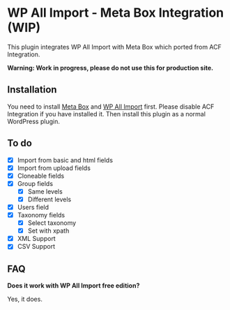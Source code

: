 # WP All Import - Meta Box Integration (WIP)

This plugin integrates WP All Import with Meta Box which ported from ACF Integration.

**Warning: Work in progress, please do not use this for production site.**

## Installation

You need to install [Meta Box](https://wordpress.org/plugins/meta-box/) and [WP All Import](https://wordpress.org/plugins/wp-all-import/) first.
Please disable ACF Integration if you have installed it.
Then install this plugin as a normal WordPress plugin.

## To do
- [x] Import from basic and html fields
- [x] Import from upload fields
- [x] Cloneable fields
- [x] Group fields
    - [x] Same levels
    - [x] Different levels
- [x] Users field
- [x] Taxonomy fields
    - [x] Select taxonomy
    - [x] Set with xpath
- [x] XML Support
- [x] CSV Support

## FAQ
**Does it work with WP All Import free edition?** 

Yes, it does.